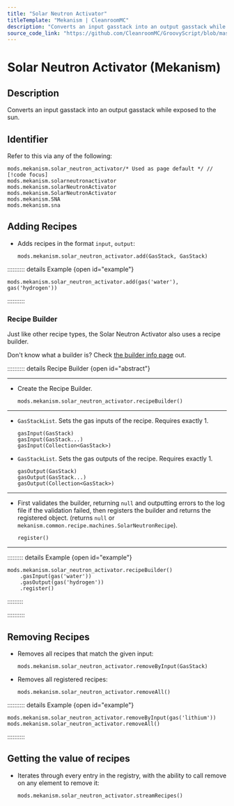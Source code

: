 ```yaml
---
title: "Solar Neutron Activator"
titleTemplate: "Mekanism | CleanroomMC"
description: "Converts an input gasstack into an output gasstack while exposed to the sun."
source_code_link: "https://github.com/CleanroomMC/GroovyScript/blob/master/src/main/java/com/cleanroommc/groovyscript/compat/mods/mekanism/SolarNeutronActivator.java"
---
```


# Solar Neutron Activator (Mekanism)

## Description

Converts an input gasstack into an output gasstack while exposed to the sun.

## Identifier

Refer to this via any of the following:

```groovy:no-line-numbers {1}
mods.mekanism.solar_neutron_activator/* Used as page default */ // [!code focus]
mods.mekanism.solarneutronactivator
mods.mekanism.solarNeutronActivator
mods.mekanism.SolarNeutronActivator
mods.mekanism.SNA
mods.mekanism.sna
```


## Adding Recipes

- Adds recipes in the format `input`, `output`:

    ```groovy:no-line-numbers
    mods.mekanism.solar_neutron_activator.add(GasStack, GasStack)
    ```

:::::::::: details Example {open id="example"}
```groovy:no-line-numbers
mods.mekanism.solar_neutron_activator.add(gas('water'), gas('hydrogen'))
```

::::::::::

### Recipe Builder

Just like other recipe types, the Solar Neutron Activator also uses a recipe builder.

Don't know what a builder is? Check [the builder info page](../../getting_started/builder.md) out.

:::::::::: details Recipe Builder {open id="abstract"}

---

- Create the Recipe Builder.

    ```groovy:no-line-numbers
    mods.mekanism.solar_neutron_activator.recipeBuilder()
    ```

---

- `GasStackList`. Sets the gas inputs of the recipe. Requires exactly 1.

    ```groovy:no-line-numbers
    gasInput(GasStack)
    gasInput(GasStack...)
    gasInput(Collection<GasStack>)
    ```

- `GasStackList`. Sets the gas outputs of the recipe. Requires exactly 1.

    ```groovy:no-line-numbers
    gasOutput(GasStack)
    gasOutput(GasStack...)
    gasOutput(Collection<GasStack>)
    ```

---

- First validates the builder, returning `null` and outputting errors to the log file if the validation failed, then registers the builder and returns the registered object. (returns `null` or `mekanism.common.recipe.machines.SolarNeutronRecipe`).

    ```groovy:no-line-numbers
    register()
    ```

---

::::::::: details Example {open id="example"}
```groovy:no-line-numbers
mods.mekanism.solar_neutron_activator.recipeBuilder()
    .gasInput(gas('water'))
    .gasOutput(gas('hydrogen'))
    .register()
```

:::::::::

::::::::::

## Removing Recipes

- Removes all recipes that match the given input:

    ```groovy:no-line-numbers
    mods.mekanism.solar_neutron_activator.removeByInput(GasStack)
    ```

- Removes all registered recipes:

    ```groovy:no-line-numbers
    mods.mekanism.solar_neutron_activator.removeAll()
    ```

:::::::::: details Example {open id="example"}
```groovy:no-line-numbers
mods.mekanism.solar_neutron_activator.removeByInput(gas('lithium'))
mods.mekanism.solar_neutron_activator.removeAll()
```

::::::::::

## Getting the value of recipes

- Iterates through every entry in the registry, with the ability to call remove on any element to remove it:

    ```groovy:no-line-numbers
    mods.mekanism.solar_neutron_activator.streamRecipes()
    ```
